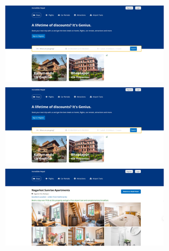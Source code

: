 ![Alt Homepage](https://github.com/HritikDiyundi/NepalTourism/blob/main/Monica_2024-01-06_15-34-40.png)

![Alt Booking](https://github.com/HritikDiyundi/NepalTourism/blob/main/Monica_2024-01-06_15-34-40.png)

![Alt Hotel near](https://github.com/HritikDiyundi/NepalTourism/blob/main/Monica_2024-01-06_15-36-08.png)


